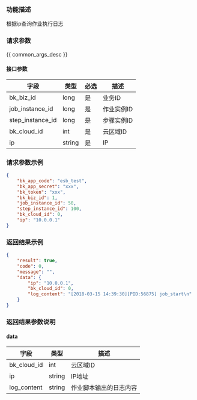 ### 功能描述

根据ip查询作业执行日志

### 请求参数

{{ common_args_desc }}

#### 接口参数

| 字段      |  类型      | 必选   |  描述      |
|-----------|------------|--------|------------|
| bk_biz_id       |  long    | 是     | 业务ID |
| job_instance_id | long | 是 | 作业实例ID |
| step_instance_id |  long    | 是     | 步骤实例ID |
| bk_cloud_id | int | 是   | 云区域ID |
| ip | string | 是 | IP |

### 请求参数示例

```json
{
    "bk_app_code": "esb_test",
    "bk_app_secret": "xxx",
    "bk_token": "xxx",
    "bk_biz_id": 1,
    "job_instance_id": 50,
    "step_instance_id": 100,
    "bk_cloud_id": 0,
    "ip": "10.0.0.1"
}
```

### 返回结果示例

```json
{
    "result": true,
    "code": 0,
    "message": "",
    "data": {
        "ip": "10.0.0.1",
        "bk_cloud_id": 0,
        "log_content": "[2018-03-15 14:39:30][PID:56875] job_start\n"
    }
}
```
### 返回结果参数说明

#### data

| 字段      | 类型      | 描述      |
|-----------|-----------|-----------|
| bk_cloud_id   | int         | 云区域ID |
| ip            | string      | IP地址 |
| log_content   | string      | 作业脚本输出的日志内容 |
